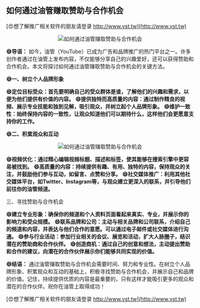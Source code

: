 ## **如何通过油管赚取赞助与合作机会**

[😍想了解推广相关软件的朋友请登录 http://www.vst.tw](http://www.vst.tw)

 <center><img src="https://vst.tw/MP4/tuiguang/png/1.png" alt="如何通过油管赚取赞助与合作机会"></center>

**😄导语：**
如今，油管（YouTube）已成为广告和品牌推广的热门平台之一。许多创作者通过在油管上发布内容，不仅能够分享自己的兴趣爱好，还可以获得赞助和合作机会。本文将探讨如何通过油管赚取赞助与合作机会的关键方法。

**😄一、树立个人品牌形象**

**😄定位目标受众：首先要明确自己的受众群体是谁，了解他们的兴趣和需求，以便为他们提供有价值的内容。**
**😄提供独特而高质量的内容：通过制作精良的视频、展示专业技能和独到见解，吸引观众，并树立起个人品牌形象。**
**😄维护一致性：始终保持内容的一致性，让观众知道他们可以期待什么，这样他们会更愿意支持你的工作。**

**😄二、积累观众和互动**

 <center><img src="https://vst.tw/MP4/tuiguang/png/3.png" alt="如何通过油管赚取赞助与合作机会"></center>

**😄视频优化：通过精心编辑视频标题、描述和标签，使其能够在搜索引擎中更容易被找到。**
**😄高质量的内容：持续提供有趣、有用、独特的内容，保持观众的关注，并鼓励他们参与互动，如留言、点赞和分享。**
**😄社交媒体推广：利用其他社交媒体平台，如Twitter、Instagram等，与观众建立更深入的联系，并引导他们前往你的油管频道。**

三、寻找赞助与合作机会

**😄建立专业形象：确保你的频道和个人资料页面看起来真实、专业，并展示你的影响力和受众规模。**
**😄联系品牌和公司：主动与相关品牌和公司联系，介绍自己的频道和内容，并表达与他们合作的意愿。可以通过电子邮件或社交媒体进行沟通。**
**😄参与行业活动：参加行业相关的会议、展览和活动，扩大人脉圈子，结识潜在的赞助商和合作伙伴。**
**😄创造商机：通过自己的创意和想法，主动提出赞助和合作的建议，向潜在的合作伙伴展示你们能够共同实现的价值。**

**😄结语：**
通过油管赚取赞助与合作机会需要时间、努力和专业性。在树立个人品牌形象、积累观众和互动的基础上，积极寻找赞助与合作机会，并展示自己和品牌的价值。记住，持续提供优质的内容是最重要的，只有这样才能吸引更多的观众和潜在的合作伙伴。祝你在油管上取得成功！

[😍想了解推广相关软件的朋友请登录 http://www.vst.tw](http://www.vst.tw)



